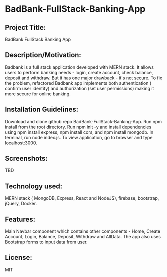 # BadBank-FullStack-Banking-App

## Project Title: 
BadBank FullStack Banking App

## Description/Motivation: 
Badbank is a full stack application developed with MERN stack. It allows users to perform banking needs - login, create account, check balance, deposit and withdraw. But it has one major drawback - it's not secure. To fix the problem, refactored Badbank app implements both authentication ( confirm user identity) and authorization (set user permissions) making it more secure for online banking.

## Installation Guidelines: 
Download and clone github repo BadBank-FullStack-Banking-App. Run npm install from the root directory. Run npm init -y and install dependencies using npm install express, npm install cors, and npm install mongodb. In terminal, run node index.js. To view application, go to browser and type localhost:3000.

## Screenshots: 
TBD

## Technology used: 
MERN stack ( MongoDB, Express, React and NodeJS), firebase, bootstrap, jQuery, Docker.

## Features: 
Main Navbar component which contains other components - Home, Create Account, Login, Balance, Deposit, Withdraw and AllData. The app also uses Bootstrap forms to input data from user.

## License:  
MIT
